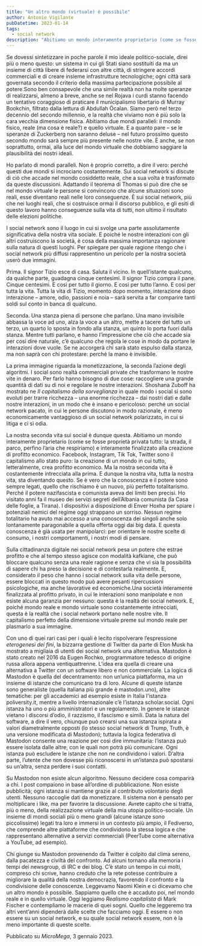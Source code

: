```yaml
---
title: "Un altro mondo (virtuale) è possibile"
author: Antonio Vigilante
pubDatetime: 2023-01-14
tags: 
  - social network
description: "Abitiamo un mondo interamente proprietario (come se fosse proprietà privata tutto: la strada, il parco, perfino l’aria che respiriamo) e interamente finalizzato alla creazione di profitto economico. Facebook, Instagram, Tik Tok, Twitter sono il capitalismo allo stato puro: la creazione di un mondo in cui tutto, letteralmente, crea profitto economico. Ma la nostra seconda vita è costantemente intrecciata alla prima. E dunque la nostra vita, tutta la nostra vita, sta diventando questo..."
---
```


Se dovessi sintetizzare in poche parole il mio ideale politico-sociale, direi più o meno questo: un sistema in cui gli Stati siano sostituiti da ma un insieme di città libere di federarsi con altre città, di stringere accordi commerciali e di creare insieme infrastrutture tecnologiche; ogni città sarà governata secondo il criterio della massima partecipazione possibile al potere.Sono ben consapevole che una simile realtà non ha molte speranze di realizzarsi, almeno a breve, anche se nel Rojava i curdi stanno facendo un tentativo coraggioso di praticare il municipalismo libertario di Murray Bookchin, filtrato dalla lettura di Abdullah Öcalan. Siamo però nel terzo decennio del secondo millennio, e la realtà che viviamo non è più solo la cara vecchia dimensione fisica. Abitiamo due mondi paralleli: il mondo fisico, reale (ma cosa è reale?) e quello virtuale. E a quanto pare – se le speranze di Zuckerberg non saranno deluse – nel futuro prossimo questo secondo mondo sarà sempre più presente nelle nostre vite. È anche, se non soprattutto, ormai, alla luce del mondo virtuale che dobbiamo saggiare la plausibilità dei nostri ideali.

Ho parlato di mondi paralleli. Non è proprio corretto, a dire il vero: perché questi due mondi si incrociano costantemente. Sui social network si discute di ciò che accade nel mondo cosiddetto reale, che a sua volta è trasformato da queste discussioni. Adattando il teorema di Thomas si può dire che se nel mondo virtuale le persone si convincono che alcune situazioni sono reali, esse diventano reali nelle loro conseguenze. È sui social network, più che nei luoghi reali, che si costruisce ormai il discorso pubblico, e gli esiti di questo lavoro hanno conseguenze sulla vita di tutti, non ultimo il risultato delle elezioni politiche.

I social network sono il luogo in cui si svolge una parte assolutamente significativa della nostra vita sociale. E poiché le nostre interazioni con gli altri costruiscono la società, è cosa della massima importanza ragionare sulla natura di questi luoghi. Per spiegare per quale ragione ritengo che i social network più diffusi rappresentino un pericolo per la nostra società userò due immagini.

Prima. Il signor Tizio esce di casa. Saluta il vicino. In quell’istante qualcuno, da qualche parte, guadagna cinque centesimi. Il signor Tizio compra il pane. Cinque centesimi. E così per tutto il giorno. E così per tutto l’anno. E così per tutta la vita. Tutta la vita di Tizio, momento dopo momento, interazione dopo interazione – amore, odio, passioni e noia – sarà servita a far comparire tanti soldi sul conto in banca di qualcuno.

Seconda. Una stanza piena di persone che parlano. Una mano invisibile abbassa la voce ad uno, alza la voce a un altro, mette a tacere del tutto un terzo, un quarto lo sposta in fondo alla stanza, un quinto lo porta fuori dalla stanza. Mentre tutti parlano, e hanno l’impressione che ciò che accade sia per così dire naturale, c’è qualcuno che regola le cose in modo da portare le interazioni dove vuole. Se ne accorgerà chi sarà stato espulso dalla stanza, ma non saprà con chi protestare: perché la mano è invisibile.

La prima immagine riguarda la monetizzazione, la seconda l’azione degli algoritmi. I social sono realtà commerciali private che trasformano le nostre vite in denaro. Per farlo hanno bisogno di due cose: raccogliere una grande quantità di dati su di noi e regolare le nostre interazioni. Shoshana Zuboff ha mostrato ne _Il capitalismo della sorveglianza_ in quale modo i social si sono evoluti per trarre ricchezza – una enorme ricchezza – dai nostri dati e dalle nostre interazioni, in un modo che è insano e pericoloso: perché un social network pacato, in cui le persone discutono in modo razionale, è meno economicamente vantaggioso di un social network polarizzato, in cui si litiga e ci si odia.

La nostra seconda vita sui social è dunque questa. Abitiamo un mondo interamente proprietario (come se fosse proprietà privata tutto: la strada, il parco, perfino l’aria che respiriamo) e interamente finalizzato alla creazione di profitto economico. Facebook, Instagram, Tik Tok, Twitter sono il capitalismo allo stato puro: la creazione di un mondo in cui tutto, letteralmente, crea profitto economico. Ma la nostra seconda vita è costantemente intrecciata alla prima. E dunque la nostra vita, tutta la nostra vita, sta diventando questo. Se è vero che la conoscenza e il potere sono sempre legati, quello che rischiamo è un nuovo, più perfetto totalitarismo. Perché il potere nazifascista e comunista aveva dei limiti ben precisi. Ho visitato anni fa il museo dei servizi segreti dell’Albania comunista (la Casa delle foglie, a Tirana). I dispositivi a disposizione di Enver Hoxha per spiare i potenziali nemici del regime oggi strappano un sorriso. Nessun regime totalitario ha avuto mai accesso a una conoscenza dei singoli anche solo lontanamente paragonabile a quella offerta oggi dai big data. E questa conoscenza è già usata per manipolarci: per orientare le nostre scelte di consumo, i nostri comportamenti, i nostri modi di pensare.

Sulla cittadinanza digitale nei social network pesa un potere che estrae profitto e che al tempo stesso agisce con modalità kafkiane, che può bloccare qualcuno senza una reale ragione e senza che vi sia la possibilità di sapere chi ha preso la decisione e di contestarla realmente. E, considerato il peso che hanno i social network sulla vita delle persone, essere bloccati in questo modo può avere pesanti ripercussioni psicologiche, ma anche lavorative ed economiche.Una società interamente finalizzata al profitto privato, in cui le interazioni sono manipolate e non esiste alcuna garanzia per nessuno: questa è la realtà dei social network. E, poiché mondo reale e mondo virtuale sono costantemente intrecciati, questa è la realtà che i social network portano nelle nostre vite. Il capitalismo perfetto della dimensione virtuale preme sul mondo reale per plasmarlo a sua immagine.

Con uno di quei rari casi per i quali è lecito rispolverare l’espressione _eterogenesi dei fini_, la bizzarra gestione di Twitter da parte di Elon Musk ha mostrato a migliaia di utenti dei social network una alternativa. Mastodon è stato creato nel 2016 da Eugen Rochko, programmatore tedesco di origine russa allora appena ventiquattrenne. L’idea era quella di creare una alternativa a Twitter con un software libero e non commerciale. La logica di Mastodon è quella del decentramento: non un’unica piattaforma, ma un insieme di istanze che comunicano tra di loro. Alcune di queste istanze sono generaliste (quella italiana più grande è mastodon.uno), altre tematiche: per gli accademici ad esempio esiste in Italia l’istanza poliversity.it, mentre a livello internazionale c’è l’istanza scholar.social. Ogni istanza ha uno o più amministratori e un regolamento. In genere le istanze vietano i discorsi d’odio, il razzismo, il fascismo e simili. Data la natura del software, a dire il vero, chiunque può crearsi una sua istanza ispirata a valori diametralmente opposti (lo stesso social network di Trump, Truth, è una versione modificata di Mastodon); tuttavia la logica federativa di Mastodon consente una reazione per così dire immunitaria: l’istanza può essere isolata dalle altre, con le quali non potrà più comunicare. Ogni istanza può escludere le istanze che non ne condividono i valori. D’altra parte, l’utente che non dovesse più riconoscersi in un’istanza può spostarsi su un’altra, senza perdere i suoi contatti.

Su Mastodon non esiste alcun algoritmo. Nessuno decidere cosa comparirà a chi. I post compaiono in base all’ordine di pubblicazione. Non esiste pubblicità; ogni istanza si mantiene grazie al contributo volontario degli utenti. Nessuno raccoglie dati da monetizzare. Il sistema non è pensato per moltiplicare i like, ma per favorire la discussione. Avrete capito che si tratta, più o meno, della realizzazione virtuale della mia utopia politico-sociale. Un insieme di mondi sociali più o meno grandi (alcune istanze sono piccolissime) legati tra loro e immersi in un contesto più ampio, il Fediverso, che comprende altre piattaforme che condividono la stessa logica e che rappresentano alternative a servizi commerciali (PeerTube come alternativa a YouTube, ad esempio).

Chi giunge su Mastodon provenendo da Twitter è colpito dal clima sereno, dalla pacatezza e civiltà del confronto. Ad alcuni tornano alla memoria i tempi dei newsgroup, di IRC e dei blog. C’è stato un tempo in cui molti, compreso chi scrive, hanno creduto che la rete potesse contribuire a migliorare la qualità della nostra democrazia, favorendo il confronto e la condivisione delle conoscenze. Leggevamo Naomi Klein e ci dicevamo che un altro mondo è possibile. Sappiamo quello che è accaduto poi, nel mondo reale e in quello virtuale. Oggi leggiamo _Realismo capitalista_ di Mark Fischer e contempliamo le macerie di quei sogni. Quello che leggeremo tra altri vent’anni dipenderà dalle scelte che facciamo oggi. E essere o non essere su un social network, e su quale social network essere, non è la meno importante di queste scelte.

Pubblicato su _MicroMega_, 3 gennaio 2023.
